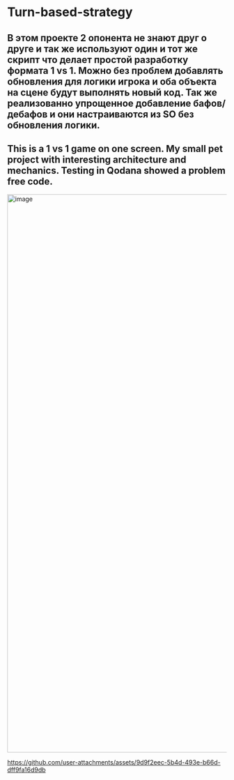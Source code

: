 # Turn-based-strategy

## В этом проекте 2 опонента не знают друг о друге и так же используют один и тот же скрипт что делает простой разработку формата 1 vs 1. Можно без проблем добавлять обновления для логики игрока и оба объекта на сцене будут выполнять новый код. Так же реализованно упрощенное добавление бафов/дебафов и они настраиваются из SO без обновления логики. 

## This is a 1 vs 1 game on one screen. My small pet project with interesting architecture and mechanics. Testing in Qodana showed a problem free code.

<img width="1280" alt="image" src="https://github.com/NotQuiet/Turn-based-strategy/assets/100954445/9fe89310-4397-4a05-8f9a-3c4a8a723fdc">


https://github.com/user-attachments/assets/9d9f2eec-5b4d-493e-b66d-dff9fa16d9db

